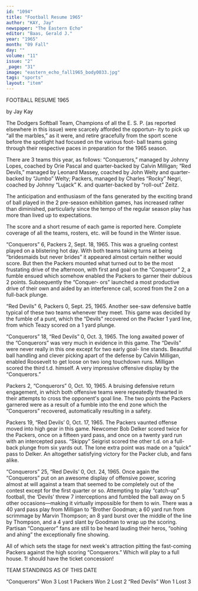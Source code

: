 ```yaml
---
id: "1094"
title: "Football Resume 1965"
author: "KAY, Jay"
newspaper: "The Eastern Echo"
editor: "Baas, Gerald J."
year: "1965"
month: "09 Fall"
day: ""
volume: "11"
issue: "2"
_page: "31"
image: "eastern_echo_fall1965_body0033.jpg"
tags: "sports"
layout: "item"
---
```

FOOTBALL RESUME 1965

by Jay Kay

The Dodgers Softball Team, Champions of all the E. S. P. (as
reported elsewhere in this issue) were scarcely afforded the opportun-
ity to pick up “all the marbles,” as it were, and retire gracefully from
the sport scene before the spotlight had focused on the various foot-
ball teams going through their respective paces in preparation for the
1965 season.

There are 3 teams this year, as follows: “Conquerors,” managed
by Johnny Lopes, coached by Orie Pascal and quarter-backed by
Calvin Milligan; “Red Devils,” managed by Leonard Massey, coached
by John Welty and quarter-backed by “Jumbo” Welty; Packers,
managed by Charles “Rocky” Negri, coached by Johnny “Lujack” K.
and quarter-backed by “roll-out” Zeitz.

The anticipation and enthusiasm of the fans generated by the
exciting brand of ball played in the 2 pre-season exhibition games,
has increased rather than diminished, particularly since the tempo of
the regular season play has more than lived up to expectations.

The score and a short resume of each game is reported here.
Complete coverage of all the teams, rosters, etc. will be found in
the Winter issue.

“Conquerors” 6, Packers 2, Sept. 18, 1965. This was a grueling
contest played on a blistering hot day. With both teams taking turns
at being “bridesmaids but never brides” it appeared almost certain
neither would score. But then the Packers mounted what turned out
to be the most frustating drive of the afternoon, with first and goal
on the “Conqueror” 2, a fumble ensued which somehow enabled the
Packers to garner their dubious 2 points. Subsequently the “Conquer-
ors” launched a most productive drive of their own and aided by an
interference call, scored from the 2 on a full-back plunge.

“Red Devils" 6, Packers 0, Sept. 25, 1965. Another see-saw
defensive battle typical of these two teams whenever they meet.
This game was decided by the fumble of a punt, which the “Devils”
recovered on the Packer 1 yard line, from which Teazy scored on a
1 yard plunge.

“Conquerors” 18, “Red Devils” 0, Oct. 3, 1965. The long awaited
power of the “Conquerors” was very much in evidence in this game.
The “Devils” were never really in this one except for two early goal-
line stands. Beautiful ball handling and clever picking apart of the
defense by Calvin Milligan, enabled Roosevelt to get loose on two
iong touchdown runs. Milligan scored the third t.d. himself. A very
impressive offensive display by the “Conquerors.”

Packers 2, “Conquerors” 0, Oct. 10, 1965. A bruising defensive
return engagement, in which both offensive teams were repeatedly
thwarted in their attempts to cross the opponent's goal line. The two
points the Packers garnered were as a result of a fumble into the
end zone which the “Conquerors” recovered, automatically resulting
in a safety.

Packers 19, “Red Devils’ 0, Oct. 17, 1965. The Packers vaunted
offense moved into high gear in this game. Newcomer Bob Delker
scored twice for the Packers, once on a fifteen yard pass, and once
on a twenty yard run with an intercepted pass. “Skippy” Seigrist
scored the other t.d. on a full-back plunge from six yards out. The
lone extra point was made on a “quick” pass to Delker. An altogether
satisfying victory for the Packer club, and fans alike.

“Conquerors” 25, “Red Devils’ 0, Oct. 24, 1965. Once again
the “Conquerors” put on an awesome display of offensive power,
scoring almost at will against a team that seemed to be completely
out of the contest except for the first quarter or so. Attempting to
play “catch-up” football, the ‘Devils’ threw 7 interceptions and
fumbled the ball away on 5 other occasions—making it virtually
impossible for them to win. There was a 40 yard pass play from
Milligan to “Brother Goodman; a 60 yard run from scrimmage by
Marvin Thompson; an 8 yard burst over the middle of the line by
Thompson, and a 4 yard slant by Goodman to wrap up the scoring.
Partisan “Conqueror” fans are still to be heard lauding their heros,
“oohing and ahing” the exceptionally fine showing.

All of which sets the stage for next week's attraction pitting the
fast-coming Packers against the high scoring “Conquerors.” Which
will play to a full house. 1! should have the ticket concession!

TEAM STANDINGS AS OF THIS DATE

“Conquerors” Won 3 Lost 1
Packers Won 2 Lost 2
“Red Devils” Won 1 Lost 3
